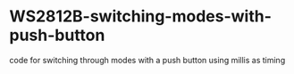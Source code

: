 # WS2812B-switching-modes-with-push-button
code for switching through modes with a push button using millis as timing
